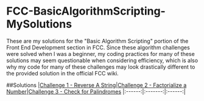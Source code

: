 # FCC-BasicAlgorithmScripting-MySolutions

These are my solutions for the "Basic Algorithm Scripting" portion of the Front End Development section in FCC. Since these algorithm challenges were solved when I was a beginner, my coding practices for many of these solutions may seem questionable when considering efficiency, which is also why my code for many of these challenges may look drastically different to the provided solution in the official FCC wiki.

##Solutions
|[Challenge 1 - Reverse A String](src/reverse-a-string.js)|[Challenge 2 - Factorialize a Number](src/factorialize-a-number.js)|[Challenge 3 - Check for Palindromes](src/check-for-palindromes.js)
|:------:|:-------:|:------:|
